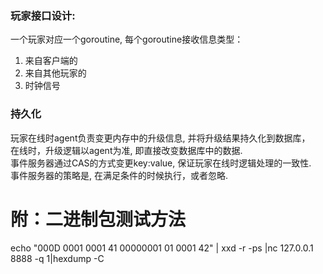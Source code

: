 ### 玩家接口设计:

一个玩家对应一个goroutine, 每个goroutine接收信息类型：     
1. 来自客户端的    
2. 来自其他玩家的    
3. 时钟信号

### 持久化
玩家在线时agent负责变更内存中的升级信息, 并将升级结果持久化到数据库，   
在线时，升级逻辑以agent为准, 即直接改变数据库中的数据.    
事件服务器通过CAS的方式变更key:value, 保证玩家在线时逻辑处理的一致性.     
事件服务器的策略是, 在满足条件的时候执行，或者忽略.

附：二进制包测试方法
==========================

 echo "000D 0001 0001 41 00000001 01 0001 42" | xxd -r -ps |nc 127.0.0.1 8888 -q 1|hexdump -C
 
 
